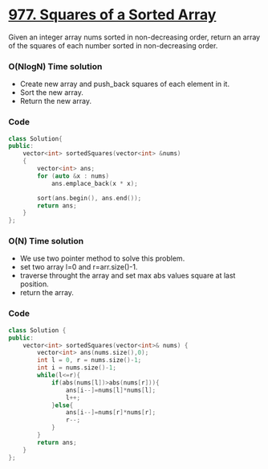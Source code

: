 # [977. Squares of a Sorted Array](https://leetcode.com/problems/squares-of-a-sorted-array/)

Given an integer array nums sorted in non-decreasing order, return an array of the squares of each number sorted in non-decreasing order.

### O(NlogN) Time solution

- Create new array and push_back squares of each element in it.
- Sort the new array.
- Return the new array.

### Code

```cpp
class Solution{
public:
    vector<int> sortedSquares(vector<int> &nums)
    {
        vector<int> ans;
        for (auto &x : nums)
            ans.emplace_back(x * x);

        sort(ans.begin(), ans.end());
        return ans;
    }
};
```

### O(N) Time solution

- We use two pointer method to solve this problem.
- set two array l=0 and r=arr.size()-1.
- traverse throught the array and set max abs values square at last position.
- return the array.

### Code

```cpp
class Solution {
public:
    vector<int> sortedSquares(vector<int>& nums) {
        vector<int> ans(nums.size(),0);
        int l = 0, r = nums.size()-1;
        int i = nums.size()-1;
        while(l<=r){
            if(abs(nums[l])>abs(nums[r])){
                ans[i--]=nums[l]*nums[l];
                l++;
            }else{
                ans[i--]=nums[r]*nums[r];
                r--;
            }
        }
        return ans;
    }
};
```

